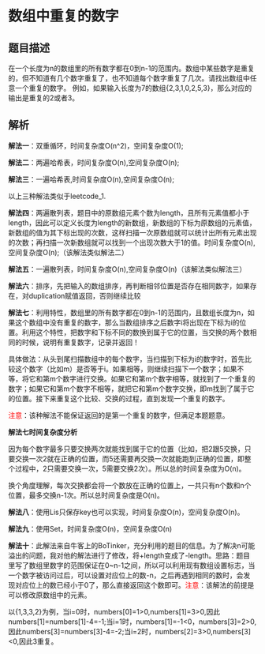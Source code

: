 # 数组中重复的数字

## 题目描述
在一个长度为n的数组里的所有数字都在0到n-1的范围内。数组中某些数字是重复的，但不知道有几个数字重复了，也不知道每个数字重复了几次。请找出数组中任意一个重复的数字。 例如，如果输入长度为7的数组{2,3,1,0,2,5,3}，那么对应的输出是重复的2或者3。

## 解析
**解法一**：双重循环，时间复杂度O(n^2)，空间复杂度O(1);

**解法二**：两遍哈希表，时间复杂度O(n),空间复杂度O(n);

**解法三**：一遍哈希表,时间复杂度O(n),空间复杂度O(n);

以上三种解法类似于leetcode_1.

**解法四**：两遍散列表，题目中的原数组元素个数为length，且所有元素值都小于length，因此可以定义长度为length的新数组，新数组的下标为原数组的元素值，新数组的值为其下标出现的次数，这样扫描一次原数组就可以统计出所有元素出现的次数；再扫描一次新数组就可以找到一个出现次数大于1的值。时间复杂度O(n),空间复杂度O(n);（该解法类似解法二）

**解法五**：一遍散列表，时间复杂度O(n),空间复杂度O(n)（该解法类似解法三）

**解法六**：排序，先把输入的数组排序，再判断相邻位置是否存在相同数字，如果存在，对duplication赋值返回，否则继续比较

**解法七**：利用特性，数组里的所有数字都在0到n-1的范围内，且数组长度为n，如果这个数组中没有重复的数字，那么当数组排序之后数字i将出现在下标为i的位置。利用这个特性，把数字和下标不同的数换到属于它的位置，当交换的两个数相同的时候，说明有重复数字，记录并返回！

具体做法：从头到尾扫描数组中的每个数字，当扫描到下标为i的数字时，首先比较这个数字（比如m）是否等于i。如果相等，则继续扫描下一个数字；如果不等，将它和第m个数字进行交换。如果它和第m个数字相等，就找到了一个重复的数字；如果它和第m个数字不相等，就把它和第m个数字交换，即m找到了属于它的位置。接下来重复这个比较、交换的过程，直到发现一个重复的数字。

<font color="red">注意</font>：该种解法不能保证返回的是第一个重复的数字，但满足本题题意。

**解法七时间复杂度分析**

因为每个数字最多只要交换两次就能找到属于它的位置（比如，把2跟5交换，只要交换一次2就在正确的位置，而5还需要再交换一次就能跑到正确的位置，即整个过程中，2只需要交换一次，5需要交换2次）。所以总的时间复杂度为O(n)。

换个角度理解，每次交换都会将一个数放在正确的位置上，一共只有n个数和n个位置，最多交换n-1次。所以总时间复杂度是O(n)。

**解法八**：使用Lis只保存key也可以实现，时间复杂度O(n)，空间复杂度O(n)。

**解法九**：使用Set，时间复杂度O(n)，空间复杂度O(n)

**解法十**：此解法来自牛客上的BoTinker，充分利用的题目的信息。为了解决n可能溢出的问题，我对他的解法进行了修改，将+length变成了-length。思路：题目里写了数组里数字的范围保证在0~n-1之间，所以可以利用现有数组设置标志，当一个数字被访问过后，可以设置对应位上的数-n，之后再遇到相同的数时，会发现对应位上的数已经小于0了，那么直接返回这个数即可。<font color="red">注意</font>：该解法的前提是可以修改原数组中的元素。

以{1,3,3,2}为例，当i=0时，numbers[0]=1>0,numbers[1]=3>0,因此numbers[1]=numbers[1]-4=-1;当i=1时，numbers[1]=-1<0，numbers[3]=2>0,因此numbers[3]=numbers[3]-4=-2;当i=2时，numbers[2]=3>0,numbers[3]<0,因此3重复。